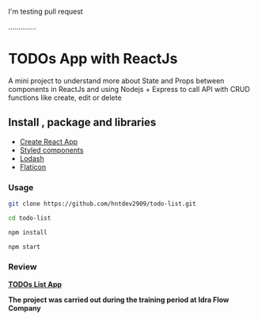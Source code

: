 I'm testing pull request

..............

# TODOs App with ReactJs

A mini project to understand more about State and Props between components in ReactJs and using Nodejs + Express to call API with CRUD functions like create, edit or delete

## Install , package and libraries

- [Create React App](https://reactjs.org/docs/create-a-new-react-app.html)
- [Styled components](https://styled-components.com/)
- [Lodash](https://lodash.com/)
- [Flaticon](https://www.flaticon.com/)

### Usage

```bash
git clone https://github.com/hntdev2909/todo-list.git

cd todo-list

npm install

npm start
```

### Review

**[TODOs List App](https://todos-list-reactjs.netlify.app/)**

**The project was carried out during the training period at Idra Flow Company**
